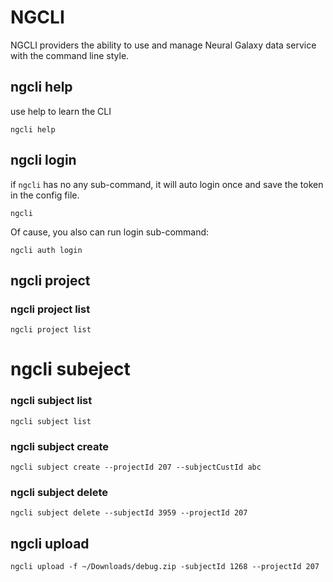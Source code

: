 # NGCLI 

NGCLI providers the ability to use and manage Neural Galaxy data service with the command line style.

## ngcli help
use help to learn the CLI
```
ngcli help
```
## ngcli login
if `ngcli` has no any sub-command, it will auto login once and save the token in the config file.
```
ngcli
```
Of cause, you also can run login sub-command:
```
ngcli auth login
```

## ngcli project 

### ngcli project list
```
ngcli project list
```

# ngcli subeject

### ngcli subject list
```
ngcli subject list
```

### ngcli subject create
```
ngcli subject create --projectId 207 --subjectCustId abc
```

### ngcli subject delete
```
ngcli subject delete --subjectId 3959 --projectId 207
```

## ngcli upload
```
ngcli upload -f ~/Downloads/debug.zip -subjectId 1268 --projectId 207
```